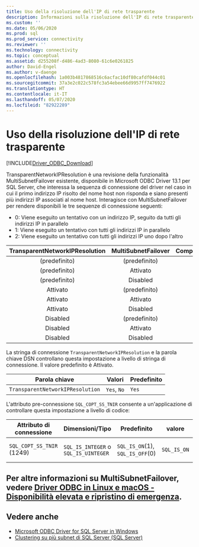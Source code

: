 ```yaml
---
title: Uso della risoluzione dell'IP di rete trasparente
description: Informazioni sulla risoluzione dell'IP di rete trasparente nel driver ODBC per SQL Server e sul modo in cui influisce sulla funzionalità MultiSubnetFailover.
ms.custom: ''
ms.date: 05/06/2020
ms.prod: sql
ms.prod_service: connectivity
ms.reviewer: ''
ms.technology: connectivity
ms.topic: conceptual
ms.assetid: d255208f-d486-4ad3-8080-61c6e0261825
author: David-Engel
ms.author: v-daenge
ms.openlocfilehash: 1a003b4817868516c6acfac10df80cafdf044c01
ms.sourcegitcommit: 37a3e2c022c578fc3a54ebee66d9957ff7476922
ms.translationtype: HT
ms.contentlocale: it-IT
ms.lasthandoff: 05/07/2020
ms.locfileid: "82922289"
---
```

# <a name="using-transparent-network-ip-resolution"></a>Uso della risoluzione dell'IP di rete trasparente
[!INCLUDE[Driver_ODBC_Download](../../includes/driver_odbc_download.md)]

TransparentNetworkIPResolution è una revisione della funzionalità MultiSubnetFailover esistente, disponibile in Microsoft ODBC Driver 13.1 per SQL Server, che interessa la sequenza di connessione del driver nel caso in cui il primo indirizzo IP risolto del nome host non risponda e siano presenti più indirizzi IP associati al nome host. Interagisce con MultiSubnetFailover per rendere disponibili le tre sequenze di connessione seguenti:

* 0: Viene eseguito un tentativo con un indirizzo IP, seguito da tutti gli indirizzi IP in parallelo
* 1: Viene eseguito un tentativo con tutti gli indirizzi IP in parallelo
* 2: Viene eseguito un tentativo con tutti gli indirizzi IP uno dopo l'altro

|TransparentNetworkIPResolution|MultiSubnetFailover|Comportamento|
|:-:|:-:|:-:|
|(predefinito)|(predefinito)|0|
|(predefinito)|Attivato|1|
|(predefinito)|Disabled|0|
|Attivato|(predefinito)|0|
|Attivato|Attivato|1|
|Attivato|Disabled|0|
|Disabled|(predefinito)|2|
|Disabled|Attivato|1|
|Disabled|Disabled|2|

La stringa di connessione `TransparentNetworkIPResolution` e la parola chiave DSN controllano questa impostazione a livello di stringa di connessione. Il valore predefinito è Attivato.

Parola chiave|Valori|Predefinito
-|-|-
`TransparentNetworkIPResolution`|`Yes`, `No`|`Yes`

L'attributo pre-connessione `SQL_COPT_SS_TNIR` consente a un'applicazione di controllare questa impostazione a livello di codice:

Attributo di connessione|   Dimensioni/Tipo|  Predefinito| valore| Descrizione
-|-|-|-|-
`SQL_COPT_SS_TNIR` (1249)| `SQL_IS_INTEGER` o `SQL_IS_UINTEGER`| `SQL_IS_ON`(1), `SQL_IS_OFF`(0)|`SQL_IS_ON`|Abilita o disabilita TNIR.

<a name="for-more-information-about-multisubnetfailover-see-odbc-driver-on-linux-and-macos---high-availability-and-disaster-recovery"></a>Per altre informazioni su MultiSubnetFailover, vedere [Driver ODBC in Linux e macOS - Disponibilità elevata e ripristino di emergenza](linux-mac/odbc-driver-on-linux-support-for-high-availability-disaster-recovery.md).
--------------------------------------------------
## <a name="see-also"></a>Vedere anche  
* [Microsoft ODBC Driver for SQL Server in Windows](windows/microsoft-odbc-driver-for-sql-server-on-windows.md)
* [Clustering su più subnet di SQL Server (SQL Server)](../../sql-server/failover-clusters/windows/sql-server-multi-subnet-clustering-sql-server.md)
